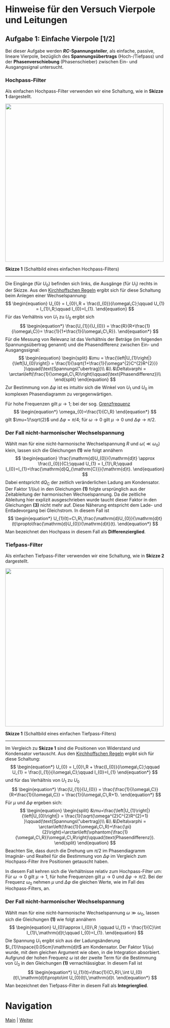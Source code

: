 # Hinweise für den Versuch Vierpole und Leitungen

## Aufgabe 1: Einfache Vierpole [1/2]

Bei dieser Aufgabe werden **$RC$-Spannungsteiler**, als einfache, passive, lineare Vierpole, bezüglich des **Spannungsübertrags** (Hoch-/Tiefpass) und der **Phasenverschiebung** (Phasenschieber) zwischen Ein- und Ausgangssignal untersucht.

### Hochpass-Filter

Als einfachen Hochpass-Filter verwenden wir eine Schaltung, wie in **Skizze 1** dargestellt.

<img src="../figures/Hochpass.png" width="500" style="zoom:100%;" />

**Skizze 1** (Schaltbild eines einfachen Hochpass-Filters)

---

Die Eingänge (für $U_{0}$) befinden sich links, die Ausgänge (für $U_{1}$) rechts in der Skizze. Aus den [Kirchhoffschen Regeln](https://de.wikipedia.org/wiki/Kirchhoffsche_Regeln) ergibt sich für diese Schaltung beim Anlegen einer Wechselspannung:
$$
\begin{equation}
U_{0} = I_{0}\,R + \frac{I_{0}}{i\omega\,C};\qquad U_{1} = I_{1}\,R;\qquad I_{0}=I_{1}.
\end{equation}
$$
Für das Verhältnis von $U_{1}$ zu $U_{0}$ ergibt sich
$$
\begin{equation*}
\frac{U_{1}}{U_{0}} = \frac{R}{R+\frac{1}{i\omega\,C}}= \frac{1}{1+\frac{1}{i\omega\,C\,R}}.
\end{equation*}
$$
Für die Messung von Relevanz ist das Verhältnis der Beträge (im folgenden Spannungsübertrag genannt) und die Phasendifferenz zwischen Ein- und Ausgangssignal:
$$
\begin{equation}
\begin{split}
&\mu = \frac{\left|U_{1}\right|}{\left|U_{0}\right|} = \frac{1}{\sqrt{1+\frac{1}{\omega^{2}C^{2}R^{2}}}
}\qquad(\text{Spannungs\"ubertrag})\\
&\\
&\Delta\varphi = \arctan\left(\frac{1}{\omega\,C\,R}\right)\qquad(\text{Phasendifferenz})\\
\end{split}
\end{equation}
$$
Zur Bestimmung von $\Delta\varphi$ ist es intuitiv sich die Winkel von $U_{1}$ und $U_{0}$ im komplexen Phasendiagramm zu vergegenwärtigen. 

Für hohe Frequenzen gilt $\mu\to 1$; bei der sog. [Grenzfrequenz](https://de.wikipedia.org/wiki/Grenzfrequenz)
$$
\begin{equation*}
\omega_{0}=\frac{1}{C\,R}
\end{equation*}
$$
gilt $\mu=1/\sqrt{2}$ und $\Delta\varphi=\pi/4$; für $\omega\to0$ gilt $\mu\to 0$ und $\Delta\varphi\to\pi/2$. 

### Der Fall nicht-harmonischer Wechselspannung

Wählt man für eine nicht-harmonische Wechselspannung $R$ und $\omega(\ll\omega_{0})$ klein, lassen sich die Gleichungen **(1)** wie folgt annähern
$$
\begin{equation}
\frac{\mathrm{d}U_{0}}{\mathrm{d}t} \approx \frac{I_{0}}{C};\qquad U_{1} = I_{1}\,R;\qquad I_{0}=I_{1}=\frac{\mathrm{d}Q_{\mathrm{C}}}{\mathrm{d}t}.
\end{equation}
$$
Dabei entspricht $\mathrm{d}Q_{\mathrm{C}}$ der zeitlich veränderlichen Ladung am Kondensator. Der Faktor $1/(i\omega)$ in den Gleichungen **(1)** folgte ursprünglich aus der Zeitableitung der harmonischen Wechselspannung. Da die zeitliche Ableitung hier explizit ausgeschrieben wurde taucht dieser Faktor in den Gleichungen **(3)** nicht mehr auf. Diese Näherung entspricht dem Lade- und Entladevorgang bei Gleichstrom. In diesem Fall ist
$$
\begin{equation*}
U_{1}(t)=C\,R\,\frac{\mathrm{d}U_{0}}{\mathrm{d}t}(t)\propto\frac{\mathrm{d}U_{0}}{\mathrm{d}t}(t).
\end{equation*}
$$
Man bezeichnet den Hochpass in diesem Fall als **Differenzierglied**.

### Tiefpass-Filter

Als einfachen Tiefpass-Filter verwenden wir eine Schaltung, wie in **Skizze 2** dargestellt.

<img src="../figures/Tiefpass.png" width="500" style="zoom:100%;" />

**Skizze 1** (Schaltbild eines einfachen Tiefpass-Filters)

---

Im Vergleich zu **Skizze 1** sind die Positionen von Widerstand und Kondensator vertauscht. Aus den [Kirchhoffschen Regeln](https://de.wikipedia.org/wiki/Kirchhoffsche_Regeln) ergibt sich für diese Schaltung:
$$
\begin{equation*}
U_{0} = I_{0}\,R + \frac{I_{0}}{i\omega\,C};\qquad U_{1} = \frac{I_{1}}{i\omega\,C};\qquad I_{0}=I_{1}
\end{equation*}
$$
und für das Verhältnis von $U_{1}$ zu $U_{0}$
$$
\begin{equation*}
\frac{U_{1}}{U_{0}} = \frac{\frac{1}{i\omega\,C}}{R+\frac{1}{i\omega\,C}} = \frac{1}{i\omega\,C\,R+1}.
\end{equation*}
$$
Für $\mu$ und $\Delta\varphi$ ergeben sich:
$$
\begin{equation}
\begin{split}
&\mu=\frac{\left|U_{1}\right|}{\left|U_{0}\right|} = \frac{1}{\sqrt{\omega^{2}C^{2}R^{2}+1}
}\qquad(\text{Spannungs\"ubertrag})\\
&\\
&\Delta\varphi = \arctan\left(\frac{1}{\omega\,C\,R}+\frac{\pi}{2}\right)=\arctan\left(\vphantom{\frac{1}{\omega\,C\,R}}\omega\,C\,R\right)\qquad(\text{Phasendifferenz}).
\end{split}
\end{equation}
$$
Beachten Sie, dass durch die Drehung um $\pi/2$ im Phasendiagramm Imaginär- und Realteil für die Bestimmung von $\Delta\varphi$ im Vergleich zum Hochpass-Filter ihre Positionen getauscht haben. 

In diesem Fall kehren sich die Verhältnisse relativ zum Hochpass-Filter um: Für $\omega\to0$ gilt $\mu\to1$, für hohe Frequenzen gilt $\mu\to0$ und $\Delta\varphi\to\pi/2$. Bei der Frequenz $\omega_{0}$ nehmen $\mu$ und $\Delta\varphi$ die gleichen Werte, wie im Fall des Hochpass-Filters, an. 

### Der Fall nicht-harmonischer Wechselspannung

Wählt man für eine nicht-harmonische Wechselspannung $\omega\gg\omega_{0}$, lassen sich die Gleichungen **(1)** wie folgt annähern
$$
\begin{equation}
U_{0}\approx I_{0}\,R ;\qquad U_{1} = \frac{1}{C}\int I_{1}\,\mathrm{d}t;\qquad I_{0}=I_{1}.
\end{equation}
$$
Die Spannung $U_{1}$ ergibt sich aus der Ladungsänderung $I_{1}\hspace{0.05cm}\mathrm{d}t$ am Kondensator. Der Faktor $1/(i\omega)$ wurde, mit dem gleichen Argument wie oben, in die Integration absorbiert. Aufgrund der hohen Frequenz $\omega$ ist der zweite Term für die Bestimmung von $U_{0}$ in den Gleichungen **(1)** vernachlässigbar. In diesem Fall ist
$$
\begin{equation*}
U_{1}(t)=\frac{1}{C\,R}\,\int U_{0}(t)\,\mathrm{d}t\propto\int U_{0}(t)\,\mathrm{d}t.
\end{equation*}
$$
Man bezeichnet den Tiefpass-Filter in diesem Fall als **Integrierglied**. 

# Navigation

[Main](https://gitlab.kit.edu/kit/etp-lehre/p1-praktikum/students/-/tree/main/Vierpole_und_Leitungen) | [Weiter](https://gitlab.kit.edu/kit/etp-lehre/p1-praktikum/students/-/tree/main/Vierpole_und_Leitungen/doc/Hinweise-Aufgabe-1-a.md)
